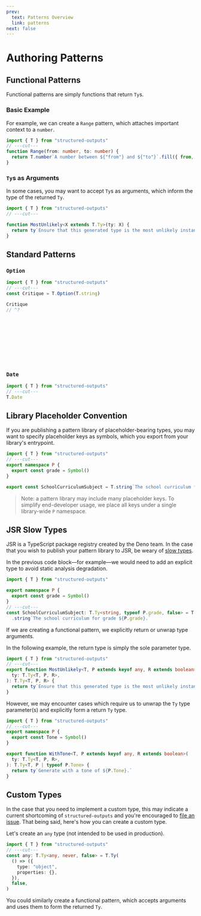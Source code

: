 ```yaml
---
prev:
  text: Patterns Overview
  link: patterns
next: false
---
```


# Authoring Patterns

## Functional Patterns

Functional patterns are simply functions that return `Ty`s.

### Basic Example

For example, we can create a `Range` pattern, which attaches important context to a `number`.

```ts twoslash
import { T } from "structured-outputs"
// ---cut---
function Range(from: number, to: number) {
  return T.number`A number between ${"from"} and ${"to"}`.fill({ from, to })
}
```

### `Ty`s as Arguments

In some cases, you may want to accept `Ty`s as arguments, which inform the type of the returned
`Ty`.

```ts twoslash
import { T } from "structured-outputs"
// ---cut---

function MostUnlikely<X extends T.Ty>(ty: X) {
  return ty`Ensure that this generated type is the most unlikely instance of itself.`
}
```

## Standard Patterns

### `Option`

```ts twoslash
import { T } from "structured-outputs"
// ---cut---
const Critique = T.Option(T.string)

Critique
// ^?
```

<br />
<br />
<br />
<br />
<br />
<br />
<br />

### `Date`

```ts twoslash
import { T } from "structured-outputs"
// ---cut---
T.Date
```

## Library Placeholder Convention

If you are publishing a pattern library of placeholder-bearing types, you may want to specify
placeholder keys as symbols, which you export from your library's entrypoint.

```ts twoslash
import { T } from "structured-outputs"
// ---cut---
export namespace P {
  export const grade = Symbol()
}

export const SchoolCurriculumSubject = T.string`The school curriculum for grade ${P.grade}.`
```

> Note: a pattern library may include many placeholder keys. To simplify end-developer usage, we
> place all keys under a single library-wide `P` namespace.

## JSR Slow Types

JSR is a TypeScript package registry created by the Deno team. In the case that you wish to publish
your pattern library to JSR, be weary of [slow types](https://jsr.io/docs/about-slow-types).

In the previous code block––for example––we would need to add an explicit type to avoid static
analysis degradation.

```ts twoslash
import { T } from "structured-outputs"

export namespace P {
  export const grade = Symbol()
}
// ---cut---
const SchoolCurriculumSubject: T.Ty<string, typeof P.grade, false> = T
  .string`The school curriculum for grade ${P.grade}.`
```

If we are creating a functional pattern, we explicitly return or unwrap type arguments.

In the following example, the return type is simply the sole parameter type.

```ts twoslash
import { T } from "structured-outputs"
// ---cut---
export function MostUnlikely<T, P extends keyof any, R extends boolean>(
  ty: T.Ty<T, P, R>,
): T.Ty<T, P, R> {
  return ty`Ensure that this generated type is the most unlikely instance of itself.`
}
```

However, we may encounter cases which require us to unwrap the `Ty` type parameter(s) and explicitly
form a return `Ty` type.

```ts twoslash
import { T } from "structured-outputs"
// ---cut---
export namespace P {
  export const Tone = Symbol()
}

export function WithTone<T, P extends keyof any, R extends boolean>(
  ty: T.Ty<T, P, R>,
): T.Ty<T, P | typeof P.Tone> {
  return ty`Generate with a tone of ${P.Tone}.`
}
```

## Custom Types

In the case that you need to implement a custom type, this may indicate a current shortcoming of
`structured-outputs` and you're encouraged to
[file an issue](https://github.com/harrysolovay/structured-outputs/issues/new). That being said,
here's how you can create a custom type.

Let's create an `any` type (not intended to be used in production).

```ts twoslash
import { T } from "structured-outputs"
// ---cut---
const any: T.Ty<any, never, false> = T.Ty(
  () => ({
    type: "object",
    properties: {},
  }),
  false,
)
```

You could similarly create a functional pattern, which accepts arguments and uses them to form the
returned `Ty`.
